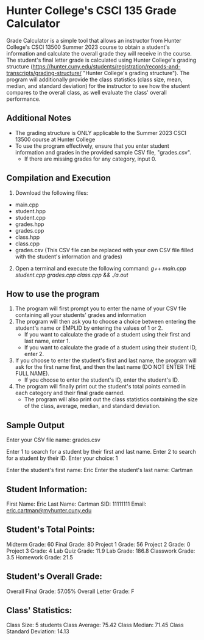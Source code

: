 # Hunter College's CSCI 135 Grade Calculator

Grade Calculator is a simple tool that allows an instructor from Hunter College's CSCI 13500 Summer 2023 course to obtain a student's information and calculate the overall grade they will receive
in the course. The student's final letter grade is calculated using Hunter College's grading structure (https://hunter.cuny.edu/students/registration/records-and-transcripts/grading-structure/ "Hunter College's grading structure").
The program will additionally provide the class statistics (class size, mean, median, and standard deviation) for the instructor to see how the student compares to the overall class, as well evaluate the class' overall
performance. 

## Additional Notes

- The grading structure is ONLY applicable to the Summer 2023 CSCI 13500 course at Hunter College
- To use the program effectively, ensure that you enter student information and grades in the provided sample CSV file, "grades.csv".
    - If there are missing grades for any category, input 0.

## Compilation and Execution

1. Download the following files:
  - main.cpp
  - student.hpp
  - student.cpp
  - grades.hpp
  - grades.cpp
  - class.hpp
  - class.cpp
  - grades.csv (This CSV file can be replaced with your own CSV file filled with the student's information and grades)

2. Open a terminal and execute the following command: _g++ main.cpp student.cpp grades.cpp class.cpp && ./a.out_

## How to use the program
1. The program will first prompt you to enter the name of your CSV file containing all your students' grades and information
2. The program will then ask you to choose a choice between entering the student's name or EMPLID by entering the values of 1 or 2.
    - If you want to calculate the grade of a student using their first and last name, enter 1.
    - If you want to calculate the grade of a student using their student ID, enter 2.
3. If you choose to enter the student's first and last name, the program will ask for the first name first, and then the last name (DO NOT ENTER THE FULL NAME).
    - If you choose to enter the student's ID, enter the student's ID.
4. The program will finally print out the student's total points earned in each category and their final grade earned. 
    - The program will also print out the class statistics containing the size of the class, average, median, and standard deviation.

## Sample Output
Enter your CSV file name: grades.csv

Enter 1 to search for a student by their first and last name.
Enter 2 to search for a student by their ID.
Enter your choice: 1

Enter the student's first name: Eric
Enter the student's last name: Cartman

Student Information:
----------------------
First Name: Eric
Last Name: Cartman
SID: 11111111
Email: eric.cartman@myhunter.cuny.edu

Student's Total Points:
-----------------------
Midterm Grade: 60
Final Grade: 80
Project 1 Grade: 56
Project 2 Grade: 0
Project 3 Grade: 4
Lab Quiz Grade: 11.9
Lab Grade: 186.8
Classwork Grade: 3.5
Homework Grade: 21.5

Student's Overall Grade:
------------------------
Overall Final Grade: 57.05%
Overall Letter Grade: F

Class' Statistics:
------------------
Class Size: 5 students
Class Average: 75.42
Class Median: 71.45
Class Standard Deviation: 14.13